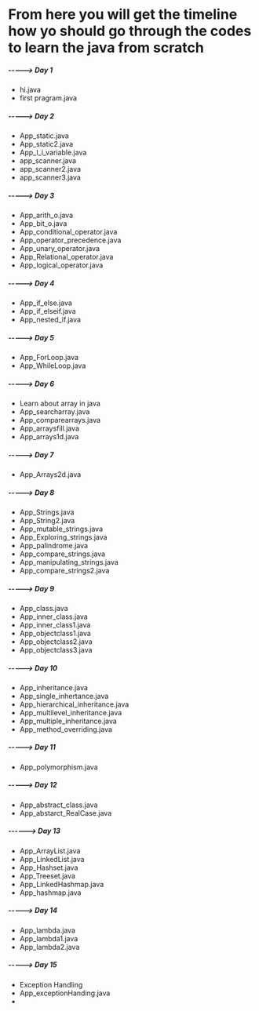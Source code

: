 # **From here you will get the timeline how yo should go through the codes to learn the java from scratch**

##### -----> **Day 1** 
- hi.java
- first pragram.java
##### -----> **Day 2**
- App_static.java
- App_static2.java
- App_l_i_variable.java
- app_scanner.java
- app_scanner2.java
- app_scanner3.java
##### -----> **Day 3**
- App_arith_o.java
- App_bit_o.java
- App_conditional_operator.java
- App_operator_precedence.java
- App_unary_operator.java
- App_Relational_operator.java
- App_logical_operator.java
##### -----> **Day 4**
- App_if_else.java
- App_if_elseif.java
- App_nested_if.java
##### -----> **Day 5**
- App_ForLoop.java
- App_WhileLoop.java
##### -----> **Day 6**
- Learn about array in java
- App_searcharray.java
- App_comparearrays.java
- App_arraysfill.java
- App_arrays1d.java
##### -----> **Day 7**
- App_Arrays2d.java
##### -----> **Day 8**
- App_Strings.java
- App_String2.java
- App_mutable_strings.java
- App_Exploring_strings.java
- App_palindrome.java
- App_compare_strings.java
- App_manipulating_strings.java
- App_compare_strings2.java
##### -----> **Day 9**
- App_class.java
- App_inner_class.java
- App_inner_class1.java
- App_objectclass1.java
- App_objectclass2.java
- App_objectclass3.java
##### -----> **Day 10**
- App_inheritance.java
- App_single_inhertance.java
- App_hierarchical_inheritance.java
- App_multilevel_inheritance.java
- App_multiple_inheritance.java
- App_method_overriding.java
##### -----> **Day 11**
- App_polymorphism.java
##### -----> **Day 12**
- App_abstract_class.java
- App_abstarct_RealCase.java
##### ------> **Day 13**
- App_ArrayList.java
- App_LinkedList.java
- App_Hashset.java
- App_Treeset.java
- App_LinkedHashmap.java
- App_hashmap.java
##### -----> **Day 14**
- App_lambda.java
- App_lambda1.java
- App_lambda2.java
##### -----> **Day 15**
- Exception Handling
- App_exceptionHanding.java
- 